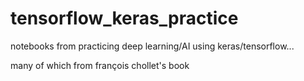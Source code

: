 # tensorflow_keras_practice

notebooks from practicing deep learning/AI using keras/tensorflow... 

many of which from françois chollet's book
